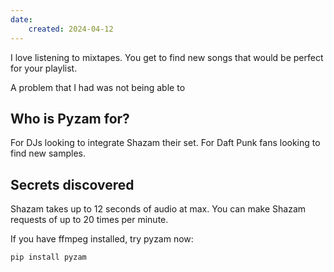 ```yaml
---
date:
    created: 2024-04-12
---
```


I love listening to mixtapes. You get to find new songs that would be perfect for your playlist.

A problem that I had was not being able to 

## **Who is Pyzam for?**
For DJs looking to integrate Shazam their set. For Daft Punk fans looking to find new samples. 

## **Secrets discovered**
Shazam takes up to 12 seconds of audio at max.
You can make Shazam requests of up to 20 times per minute.

If you have ffmpeg installed, try pyzam now:
```
pip install pyzam
```